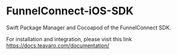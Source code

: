 # FunnelConnect-iOS-SDK
Swift Package Manager and Cocoapod of the FunnelConnect SDK.

For installation and integration, please visit this link https://docs.teavaro.com/documentation/
